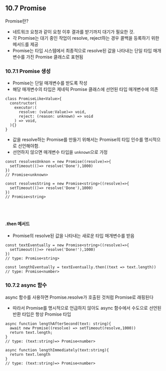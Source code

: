 ## 10.7 Promise

Promise란?

- 네트워크 요청과 같이 요청 이후 결과를 받기까지 대기가 필요한 것.
- 각 Promise는 대기 중인 작업이 resolve, reject하는 경우 콜백을 등록하기 위한 메서드를 제공
- Promise는 타입 시스템에서 최종적으로 resolve된 값을 나타내는 단일 타입 매개변수를 가진 Promise 클래스로 표현됨

### 10.7.1 Promise 생성

- Promise는 단일 매개변수를 받도록 작성
- 해당 매개변수의 타입은 제네릭 Promise 클래스에 선언된 타입 매개변수에 의존

```
class PromiseLike<Value>{
  constructor(
    executor:(
      resolve: (value:Value)=> void,
      reject: (reason: unknown) => void
    ) => void,
  ){}
}
```

- 값을 resolve하는 Promise를 만들기 위해서는 Promise의 타입 인수를 명시적으로 선언해야함.
- 선언하지 않으면 매개변수 타입을 `unknown`으로 가정

```
const resolvesUnknon = new Promise((resolve)=>{
  setTimeout(()=> resolve('Done'),1000)
})
// Promise<unknown>

const resolvesString = new Promise<string>((resolve)=>{
  setTimeout(()=> resolve('Done'),1000)
})
// Promise<string>
```

<br/>
<br/>

#### .then 메서드

- Promise의 resolve된 값을 나타내는 새로운 타입 매개변수를 받음

```
const textEventually = new Promise<string>((resolve)=>{
  setTimeout(()=> resolve('Done!'),1000)
})
// type: Promise<string>

const lengthEventually = textEventually.then((text => text.length))
// type: Promise<number>
```

### 10.7.2 async 함수

async 함수를 사용하면 Promise.resolve가 호출된 것처럼 Promise로 래핑된다

- 따라서 Promise를 명시적으로 언급하지 않아도 async 함수에서 수도으로 선언된 반환 타입은 항상 Promise 타입

```
async function lengthAfterSecond(text: string){
  await new Promise((resolve) => setTimeout(resolve,1000))
  return text.length;
}
// type: (text:string)=> Promise<number>

async function lengthImmediately(text:string){
  return text.length
}
// type: (text:string)=> Promise<number>

```
